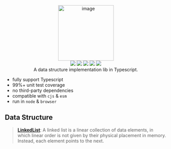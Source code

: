 <p align="center">

<img width="173" alt="image" src="https://user-images.githubusercontent.com/102238922/195514422-d31b5002-94ef-45cd-b14d-e4899690c8d0.png">

<br>

<img src="https://img.shields.io/npm/v/dori">
<img src="https://img.shields.io/npm/dw/dori" >
<img src="https://img.shields.io/bundlephobia/minzip/dori?label=minzip">
<img src="https://img.shields.io/github/commit-activity/w/sun0day/dori" >
<img src="https://img.shields.io/github/search/sun0day/dori/goto?color=%23812461">
<br>
A data structure implementation lib in Typescript.
</p>

- fully support Typescript
- 99%+ unit test coverage
- no third-party dependencies
- compatible with `cjs` & `esm`
- run in `node` & `browser`

## Data Structure

> **[LinkedList](/packages/linked-list/)**: A linked list is a linear collection of data elements, in which linear order is not given by their physical placement in memory. Instead, each element points to the next.
